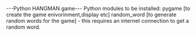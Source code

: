 ---Python HANGMAN game---
Python modules to be installed:
       pygame [to create the game enivorinment,display etc]
       random_word [to generate random words for the game] - this requires an internet connection to get a random word.